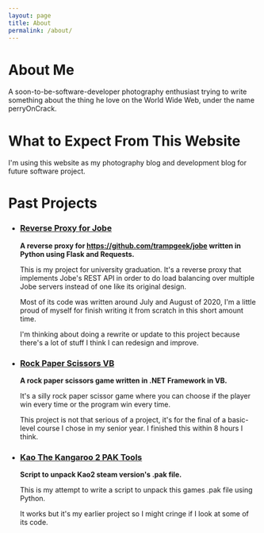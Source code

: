 ```yaml
---
layout: page
title: About
permalink: /about/
---
```


# **About Me**

A soon-to-be-software-developer photography enthusiast trying to write something about the thing he love on the World Wide Web, under the name perryOnCrack.

# **What to Expect From This Website**

I'm using this website as my photography blog and development blog for future software project. 

# **Past Projects**

* ### [Reverse Proxy for Jobe](https://github.com/perryOnCrack/Reverse-Proxy-for-Jobe)
    
    **A reverse proxy for https://github.com/trampgeek/jobe written in Python using Flask and Requests.**

    This is my project for university graduation.
    It's a reverse proxy that implements Jobe's REST API in order to do load balancing over multiple Jobe servers instead of one like its original design. 
    
    Most of its code was written around July and August of 2020, I'm a little proud of myself for finish writing it from scratch in this short amount time.

    I'm thinking about doing a rewrite or update to this project because there's a lot of stuff I think I can redesign and improve.

* ### [Rock Paper Scissors VB](https://github.com/perryOnCrack/Rock-Paper-Scissors-VB)
    
    **A rock paper scissors game written in .NET Framework in VB.**
    
    It's a silly rock paper scissor game where you can choose if the player win every time or the program win every time.

    This project is not that serious of a project, it's for the final of a basic-level course I chose in my senior year. I finished this within 8 hours I think.

* ### [Kao The Kangaroo 2 PAK Tools](https://github.com/perryOnCrack/Kao-The-Kangaroo-2-PAK-Tools)
    
    **Script to unpack Kao2 steam version's .pak file.**

    This is my attempt to write a script to unpack this games .pak file using Python.

    It works but it's my earlier project so I might cringe if I look at some of its code.

